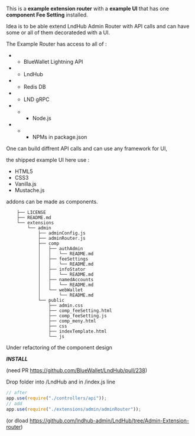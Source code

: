 This is a **example extension router** with a **example UI** that has one **component Fee Setting** installed.

Idea is to be able extend LndHub Admin Router with API calls and can have some or all of them decorateded with a UI.

The Example Router has access to all of :

- - BlueWallet Lightning API
- - LndHub
- - Redis DB
- - LND gRPC
- - - Node.js
- - - NPMs in package.json

One can build diffrent API calls and can use any framework for UI,

the shipped example UI here use :

- HTML5
- CSS3
- Vanilla.js
- Mustache.js

addons can be made as components.

        ├── LICENSE
        ├── README.md
        └── extensions
            └── admin
                ├── adminConfig.js
                ├── adminRouter.js
                ├── comp
                │   ├── authAdmin
                │   │   └── README.md
                │   ├── feeSettings
                │   │   └── README.md
                │   ├── infoStator
                │   │   └── README.md
                │   ├── namedAccounts
                │   │   └── README.md
                │   └── webWallet
                │       └── README.md
                └── public
                    ├── admin.css
                    ├── comp_feeSetting.html
                    ├── comp_feeSetting.js
                    ├── comp_meny.html
                    ├── css
                    ├── indexTemplate.html
                    └── js

Under refactoring of the component design

**_INSTALL_**

(need PR https://github.com/BlueWallet/LndHub/pull/238)

Drop folder into /LndHub and in /index.js line

```javascript
// after
app.use(require("./controllers/api"));
// add
app.use(require("./extensions/admin/adminRouter"));
```

(or dload https://github.com/lndhub-admin/LndHub/tree/Admin-Extension-router)
